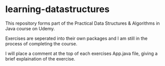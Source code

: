 # learning-datastructures
This repository forms part of the Practical Data Structures & Algorithms in Java course on Udemy.

Exercises are seperated into their own packages and I am still in the process of completing the course.

I will place a comment at the top of each exercises App.java file, giving a brief explaination of the exercise.
